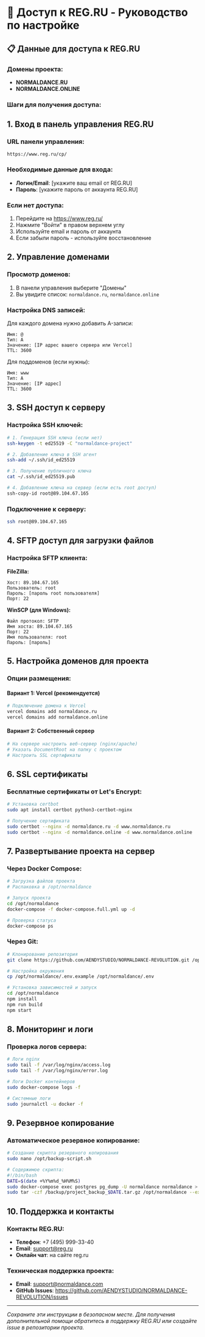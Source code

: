 # 🔐 Доступ к REG.RU - Руководство по настройке

## 📋 Данные для доступа к REG.RU

### Домены проекта:
- **NORMALDANCE.RU**
- **NORMALDANCE.ONLINE**

### Шаги для получения доступа:

## 1. Вход в панель управления REG.RU

### URL панели управления:
```
https://www.reg.ru/cp/
```

### Необходимые данные для входа:
- **Логин/Email**: [укажите ваш email от REG.RU]
- **Пароль**: [укажите пароль от аккаунта REG.RU]

### Если нет доступа:
1. Перейдите на https://www.reg.ru/
2. Нажмите "Войти" в правом верхнем углу
3. Используйте email и пароль от аккаунта
4. Если забыли пароль - используйте восстановление

## 2. Управление доменами

### Просмотр доменов:
1. В панели управления выберите "Домены"
2. Вы увидите список: `normaldance.ru`, `normaldance.online`

### Настройка DNS записей:

Для каждого домена нужно добавить A-записи:

```
Имя: @
Тип: A
Значение: [IP адрес вашего сервера или Vercel]
TTL: 3600
```

Для поддоменов (если нужны):
```
Имя: www
Тип: A
Значение: [IP адрес]
TTL: 3600
```

## 3. SSH доступ к серверу

### Настройка SSH ключей:

```bash
# 1. Генерация SSH ключа (если нет)
ssh-keygen -t ed25519 -C "normaldance-project"

# 2. Добавление ключа в SSH агент
ssh-add ~/.ssh/id_ed25519

# 3. Получение публичного ключа
cat ~/.ssh/id_ed25519.pub

# 4. Добавление ключа на сервер (если есть root доступ)
ssh-copy-id root@89.104.67.165
```

### Подключение к серверу:
```bash
ssh root@89.104.67.165
```

## 4. SFTP доступ для загрузки файлов

### Настройка SFTP клиента:

**FileZilla:**
```
Хост: 89.104.67.165
Пользователь: root
Пароль: [пароль root пользователя]
Порт: 22
```

**WinSCP (для Windows):**
```
Файл протокол: SFTP
Имя хоста: 89.104.67.165
Порт: 22
Имя пользователя: root
Пароль: [пароль]
```

## 5. Настройка доменов для проекта

### Опции размещения:

#### Вариант 1: Vercel (рекомендуется)
```bash
# Подключение домена к Vercel
vercel domains add normaldance.ru
vercel domains add normaldance.online
```

#### Вариант 2: Собственный сервер
```bash
# На сервере настроить веб-сервер (nginx/apache)
# Указать DocumentRoot на папку с проектом
# Настроить SSL сертификаты
```

## 6. SSL сертификаты

### Бесплатные сертификаты от Let's Encrypt:

```bash
# Установка certbot
sudo apt install certbot python3-certbot-nginx

# Получение сертификата
sudo certbot --nginx -d normaldance.ru -d www.normaldance.ru
sudo certbot --nginx -d normaldance.online -d www.normaldance.online
```

## 7. Развертывание проекта на сервер

### Через Docker Compose:
```bash
# Загрузка файлов проекта
# Распаковка в /opt/normaldance

# Запуск проекта
cd /opt/normaldance
docker-compose -f docker-compose.full.yml up -d

# Проверка статуса
docker-compose ps
```

### Через Git:
```bash
# Клонирование репозитория
git clone https://github.com/AENDYSTUDIO/NORMALDANCE-REVOLUTION.git /opt/normaldance

# Настройка окружения
cp /opt/normaldance/.env.example /opt/normaldance/.env

# Установка зависимостей и запуск
cd /opt/normaldance
npm install
npm run build
npm start
```

## 8. Мониторинг и логи

### Проверка логов сервера:
```bash
# Логи nginx
sudo tail -f /var/log/nginx/access.log
sudo tail -f /var/log/nginx/error.log

# Логи Docker контейнеров
sudo docker-compose logs -f

# Системные логи
sudo journalctl -u docker -f
```

## 9. Резервное копирование

### Автоматическое резервное копирование:
```bash
# Создание скрипта резервного копирования
sudo nano /opt/backup-script.sh

# Содержимое скрипта:
#!/bin/bash
DATE=$(date +%Y%m%d_%H%M%S)
sudo docker-compose exec postgres pg_dump -U normaldance normaldance > /backup/db_backup_$DATE.sql
sudo tar -czf /backup/project_backup_$DATE.tar.gz /opt/normaldance --exclude=/opt/normaldance/node_modules
```

## 10. Поддержка и контакты

### Контакты REG.RU:
- **Телефон**: +7 (495) 999-33-40
- **Email**: support@reg.ru
- **Онлайн чат**: на сайте reg.ru

### Техническая поддержка проекта:
- **Email**: support@normaldance.com
- **GitHub Issues**: https://github.com/AENDYSTUDIO/NORMALDANCE-REVOLUTION/issues

---

*Сохраните эти инструкции в безопасном месте. Для получения дополнительной помощи обратитесь в поддержку REG.RU или создайте issue в репозитории проекта.*
